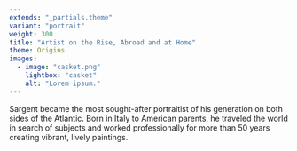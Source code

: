 ```yaml
---
extends: "_partials.theme"
variant: "portrait"
weight: 300
title: "Artist on the Rise, Abroad and at Home"
theme: Origins
images:
  - image: "casket.png"
    lightbox: "casket"
    alt: "Lorem ipsum."
---
```


Sargent became the most sought-after portraitist of his generation on both sides of the Atlantic. Born in Italy to American parents, he traveled the world in search of subjects and worked professionally for more than 50 years creating vibrant, lively paintings.
